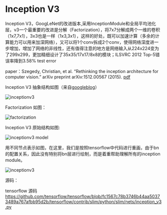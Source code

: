 
# Inception V3

Inception V3，GoogLeNet的改进版本,采用InceptionModule和全局平均池化层，v3一个最重要的改进是分解（Factorization），将7x7分解成两个一维的卷积（1x7,7x1），3x3也是一样（1x3,3x1），这样的好处，既可以加速计算（多余的计算能力可以用来加深网络），又可以将1个conv拆成2个conv，使得网络深度进一步增加，增加了网络的非线性，还有值得注意的地方是网络输入从224x224变为了299x299，更加精细设计了35x35/17x17/8x8的模块；ILSVRC 2012 Top-5错误率降到3.58% test error 

paper：Szegedy, Christian, et al. “Rethinking the inception architecture for computer vision.” arXiv preprint arXiv:1512.00567 (2015). [pdf](http://arxiv.org/abs/1512.00567)

Inception V3 抽象结构如图（来自[googleblog](https://research.googleblog.com/2016/03/train-your-own-image-classifier-with.html)）

![inceptionv3](https://github.com/weslynn/graphic-deep-neural-network/blob/master/pic/inceptionv3.png)




Factorization 如图：

![factorization](https://github.com/weslynn/graphic-deep-neural-network/blob/master/pic/factor.jpg)


Inception V3 原始结构如图:

![inceptionv3 model](https://github.com/weslynn/graphic-deep-neural-network/blob/master/pic/inception_architecture.jpg)



用不同节点表示如图，在这里，我们是按照tensorflow中代码进行重画，由于bn的配置关系，因此没有特别将bn层进行绘制，而是着重帮助理解所有的inception module。


![inceptionv3](https://github.com/weslynn/graphic-deep-neural-network/blob/master/modelpic/v3-tf.png)



源码：

tensorflow 源码 https://github.com/tensorflow/tensorflow/blob/fc1567c78b3746b44aa50373489a767afbb95d2b/tensorflow/contrib/slim/python/slim/nets/inception_v3.py

